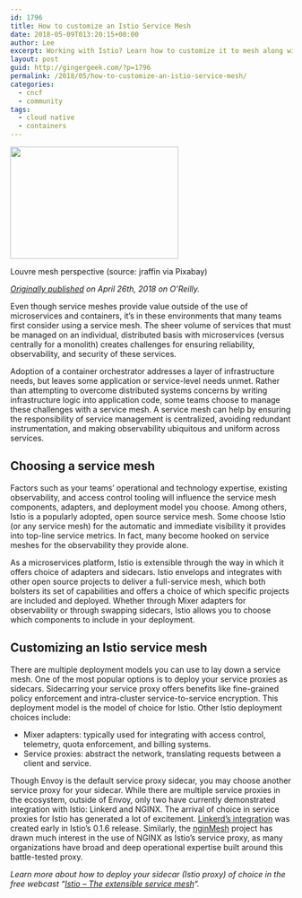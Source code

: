 ```yaml
---
id: 1796
title: How to customize an Istio Service Mesh
date: 2018-05-09T013:20:15+00:00
author: Lee
excerpt: Working with Istio? Learn how to customize it to mesh along with your architectural needs.
layout: post
guid: http://gingergeek.com/?p=1796
permalink: /2018/05/how-to-customize-an-istio-service-mesh/
categories:
  - cncf
  - community
tags:
  - cloud native
  - containers
---
```


<a href="https://pixabay.com/en/louvre-pyramid-mesh-perspective-2189967/"><img aria-describedby="caption-attachment-2050" class="wp-image-2050 size-medium" src="https://gingergeek.com/wp-content/uploads/2018/05/louvre-2189967_crop-98f00246a2776bae3338fdcb88b2badf-300x200.jpg" alt="" width="300" height="200" srcset="http://gingergeek.com/wp-content/uploads/2018/05/louvre-2189967_crop-98f00246a2776bae3338fdcb88b2badf-300x200.jpg 300w, http://gingergeek.com/wp-content/uploads/2018/05/louvre-2189967_crop-98f00246a2776bae3338fdcb88b2badf.jpg 720w" sizes="(max-width: 300px) 100vw, 300px" /></a><p id="caption-attachment-2050" class="wp-caption-text">Louvre mesh perspective (source: jraffin via Pixabay)</p></div>
<p><em><a href="https://www.oreilly.com/ideas/how-to-customize-an-istio-service-mesh" target="_blank" rel="nofollow noopener">Originally published</a> on April 26th, 2018 on O’Reilly.</em></p>
<p>Even though service meshes provide value outside of the use of microservices and containers, it&#8217;s in these environments that many teams first consider using a service mesh. The sheer volume of services that must be managed on an individual, distributed basis with microservices (versus centrally for a monolith) creates challenges for ensuring reliability, observability, and security of these services.</p>
<p>Adoption of a container orchestrator addresses a layer of infrastructure needs, but leaves some application or service-level needs unmet. Rather than attempting to overcome distributed systems concerns by writing infrastructure logic into application code, some teams choose to manage these challenges with a service mesh. A service mesh can help by ensuring the responsibility of service management is centralized, avoiding redundant instrumentation, and making observability ubiquitous and uniform across services.<span id="more-2049"></span></p>
<h2>Choosing a service mesh</h2>
<p>Factors such as your teams’ operational and technology expertise, existing observability, and access control tooling will influence the service mesh components, adapters, and deployment model you choose. Among others, Istio is a popularly adopted, open source service mesh. Some choose Istio (or any service mesh) for the automatic and immediate visibility it provides into top-line service metrics. In fact, many become hooked on service meshes for the observability they provide alone.</p>
<p>As a microservices platform, Istio is extensible through the way in which it offers choice of adapters and sidecars. Istio envelops and integrates with other open source projects to deliver a full-service mesh, which both bolsters its set of capabilities and offers a choice of which specific projects are included and deployed. Whether through Mixer adapters for observability or through swapping sidecars, Istio allows you to choose which components to include in your deployment.</p>
<h2>Customizing an Istio service mesh</h2>
<p>There are multiple deployment models you can use to lay down a service mesh. One of the most popular options is to deploy your service proxies as sidecars. Sidecarring your service proxy offers benefits like fine-grained policy enforcement and intra-cluster service-to-service encryption. This deployment model is the model of choice for Istio. Other Istio deployment choices include:</p>
<ul>
<li>Mixer adapters: typically used for integrating with access control, telemetry, quota enforcement, and billing systems.</li>
<li>Service proxies: abstract the network, translating requests between a client and service.</li>
</ul>
<p>Though Envoy is the default service proxy sidecar, you may choose another service proxy for your sidecar. While there are multiple service proxies in the ecosystem, outside of Envoy, only two have currently demonstrated integration with Istio: Linkerd and NGINX. The arrival of choice in service proxies for Istio has generated a lot of excitement. <a href="https://linkerd.io/getting-started/istio/" target="_blank" rel="nofollow noopener">Linkerd’s integration</a> was created early in Istio’s 0.1.6 release. Similarly, the <a href="https://github.com/nginmesh/nginmesh" target="_blank" rel="nofollow noopener">nginMesh</a> project has drawn much interest in the use of NGINX as Istio’s service proxy, as many organizations have broad and deep operational expertise built around this battle-tested proxy.</p>
<p><em>Learn more about how to deploy your sidecar (Istio proxy) of choice in the free webcast &#8220;</em><a href="https://www.oreilly.com/pub/e/3926?intcmp=il-data-webcast-lp-webcast_new_site_how-to-customize-an-istio-service-mesh_end_body_link_cta" target="_blank" rel="nofollow noopener"><em>Istio &#8211; The extensible service mesh</em></a><em>&#8220;.</em></p>

